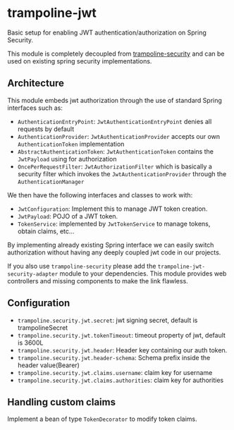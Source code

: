 # trampoline-jwt

Basic setup for enabling JWT authentication/authorization on Spring Security.
 
This module is completely decoupled from [trampoline-security](../trampoline-security) and can be used on existing spring security implementations.

## Architecture

This module embeds jwt authorization through the use of standard Spring interfaces such as:

- `AuthenticationEntryPoint`: `JwtAuthenticationEntryPoint` denies all requests by default
- `AuthenticationProvider`: `JwtAuthenticationProvider` accepts our own `AuthenticationToken` implementation
- `AbstractAuthenticationToken`: `JwtAuthenticationToken` contains the `JwtPayload` using for authorization
- `OncePerRequestFilter`: `JwtAuthorizationFilter` which is basically a security filter which invokes the `JwtAuthenticationProvider` through the `AuthenticationManager`

We then have the following interfaces and classes to work with:

- `JwtConfiguration`: Implement this to manage JWT token creation.
- `JwtPayload`: POJO of a JWT token.
- `TokenService`: implemented by `JwtTokenService` to manage tokens, obtain claims, etc...

By implementing already existing Spring interface we can easily switch authorization without having any deeply coupled jwt code in our projects.

If you also use `trampoline-security` please add the `trampoline-jwt-security-adapter` module to your dependencies.
This module provides web controllers and missing components to make the link flawless.

## Configuration

- `trampoline.security.jwt.secret`: jwt signing secret, default is trampolineSecret
- `trampoline.security.jwt.tokenTimeout`: timeout property of jwt, default is 3600L
- `trampoline.security.jwt.header`: Header key containing our auth token.
- `trampoline.security.jwt.header-schema`: Schema prefix inside the header value(Bearer)
- `trampoline.security.jwt.claims.username`: claim key for username
- `trampoline.security.jwt.claims.authorities`: claim key for authorities

## Handling custom claims

Implement a bean of type `TokenDecorator` to modify token claims.
